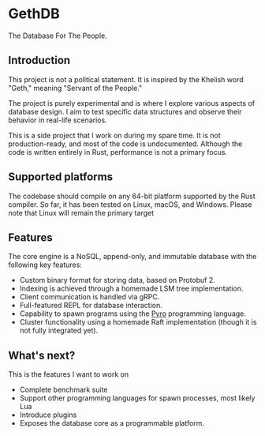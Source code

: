 GethDB
======

The Database For The People.

## Introduction

This project is not a political statement. It is inspired by the Khelish word "Geth," meaning "Servant of the People."

The project is purely experimental and is where I explore various aspects of database design. I aim to test specific
data structures and observe their behavior in real-life scenarios.

This is a side project that I work on during my spare time. It is not production-ready, and most of the code is
undocumented. Although the code is written entirely in Rust, performance is not a primary focus.

## Supported platforms

The codebase should compile on any 64-bit platform supported by the Rust compiler. So far, it has been tested on Linux,
macOS, and Windows. Please note that Linux will remain the primary target

## Features

The core engine is a NoSQL, append-only, and immutable database with the following key features:

* Custom binary format for storing data, based on Protobuf 2.
* Indexing is achieved through a homemade LSM tree implementation.
* Client communication is handled via gRPC.
* Full-featured REPL for database interaction.
* Capability to spawn programs using the [Pyro] programming language.
* Cluster functionality using a homemade Raft implementation (though it is not fully integrated yet).

## What's next?

This is the features I want to work on

* Complete benchmark suite
* Support other programming languages for spawn processes, most likely Lua
* Introduce plugins
* Exposes the database core as a programmable platform.

[Pyro]: https://github.com/YoEight/pyro